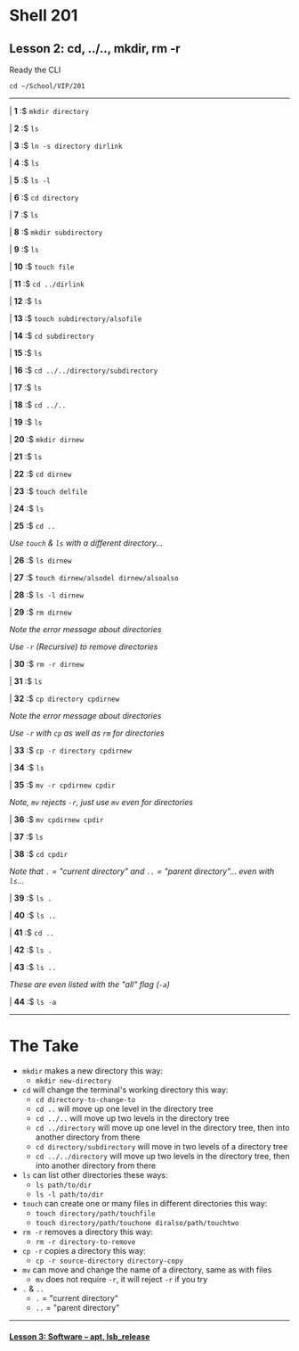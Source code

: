 # Shell 201
## Lesson 2: cd, ../.., mkdir, rm -r

Ready the CLI

`cd ~/School/VIP/201`

___

| **1** :$ `mkdir directory`

| **2** :$ `ls`

| **3** :$ `ln -s directory dirlink`

| **4** :$ `ls`

| **5** :$ `ls -l`

| **6** :$ `cd directory`

| **7** :$ `ls`

| **8** :$ `mkdir subdirectory`

| **9** :$ `ls`

| **10** :$ `touch file`

| **11** :$ `cd ../dirlink`

| **12** :$ `ls`

| **13** :$ `touch subdirectory/alsofile`

| **14** :$ `cd subdirectory`

| **15** :$ `ls`

| **16** :$ `cd ../../directory/subdirectory`

| **17** :$ `ls`

| **18** :$ `cd ../..`

| **19** :$ `ls`

| **20** :$ `mkdir dirnew`

| **21** :$ `ls`

| **22** :$ `cd dirnew`

| **23** :$ `touch delfile`

| **24** :$ `ls`

| **25** :$ `cd ..`

*Use `touch` & `ls` with a different directory...*

| **26** :$ `ls dirnew`

| **27** :$ `touch dirnew/alsodel dirnew/alsoalso`

| **28** :$ `ls -l dirnew`

| **29** :$ `rm dirnew`

*Note the error message about directories*

*Use `-r` (Recursive) to remove directories*

| **30** :$ `rm -r dirnew`

| **31** :$ `ls`

| **32** :$ `cp directory cpdirnew`

*Note the error message about directories*

*Use `-r` with `cp` as well as `rm` for directories*

| **33** :$ `cp -r directory cpdirnew`

| **34** :$ `ls`

| **35** :$ `mv -r cpdirnew cpdir`

*Note, `mv` rejects `-r`, just use `mv` even for directories*

| **36** :$ `mv cpdirnew cpdir`

| **37** :$ `ls`

| **38** :$ `cd cpdir`

*Note that `.` = "current directory" and `..` = "parent directory"... even with `ls`...*

| **39** :$ `ls .`

| **40** :$ `ls ..`

| **41** :$ `cd ..`

| **42** :$ `ls .`

| **43** :$ `ls ..`

*These are even listed with the "all" flag (`-a`)*

| **44** :$ `ls -a`

___

# The Take

- `mkdir` makes a new directory this way:
  - `mkdir new-directory`
- `cd` will change the terminal's working directory this way:
  - `cd directory-to-change-to`
  - `cd ..` will move up one level in the directory tree
  - `cd ../..` will move up two levels in the directory tree
  - `cd ../directory` will move up one level in the directory tree, then into another directory from there
  - `cd directory/subdirectory` will move in two levels of a directory tree
  - `cd ../../directory` will move up two levels in the directory tree, then into another directory from there
- `ls` can list other directories these ways:
  - `ls path/to/dir`
  - `ls -l path/to/dir`
- `touch` can create one or many files in different directories this way:
  - `touch directory/path/touchfile`
  - `touch directory/path/touchone diralso/path/touchtwo`
- `rm -r` removes a directory this way:
  - `rm -r directory-to-remove`
- `cp -r` copies a directory this way:
  - `cp -r source-directory directory-copy`
- `mv` can move and change the name of a directory, same as with files
  - `mv` does not require `-r`, it will reject `-r` if you try
- `.` & `..`
  - `.` = "current directory"
  - `..` = "parent directory"

___

#### [Lesson 3: Software – apt, lsb_release](https://github.com/inkVerb/vip/blob/master/201/Lesson-03.md)
